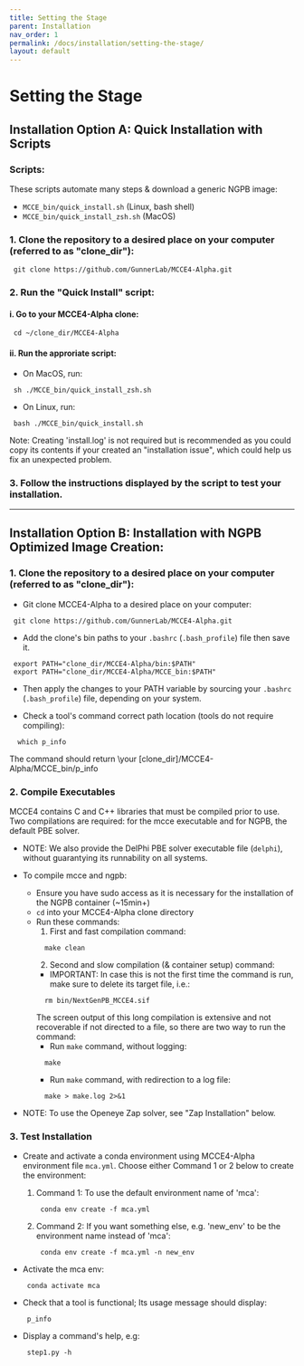 ```yaml
---
title: Setting the Stage
parent: Installation
nav_order: 1
permalink: /docs/installation/setting-the-stage/
layout: default
---
```


# Setting the Stage

## Installation Option A: Quick Installation with Scripts
### Scripts:
These scripts automate many steps & download a generic NGPB image:
  * `MCCE_bin/quick_install.sh` (Linux, bash shell)
  * `MCCE_bin/quick_install_zsh.sh` (MacOS)

### 1. Clone the repository to a desired place on your computer (referred to as "clone_dir"):
```
 git clone https://github.com/GunnerLab/MCCE4-Alpha.git
```

### 2. Run the "Quick Install" script:
#### i. Go to your MCCE4-Alpha clone:
```
 cd ~/clone_dir/MCCE4-Alpha
```
#### ii. Run the approriate script:
* On MacOS, run:
```
 sh ./MCCE_bin/quick_install_zsh.sh
```

* On Linux, run:
```
 bash ./MCCE_bin/quick_install.sh
```

  Note: Creating 'install.log' is not required but is recommended as you could copy its contents if your created an "installation issue", which could help us fix an unexpected problem.

### 3. Follow the instructions displayed by the script to test your installation.
---

## Installation Option B: Installation with NGPB Optimized Image Creation:

### 1. Clone the repository to a desired place on your computer (referred to as "clone_dir"):
  * Git clone MCCE4-Alpha to a desired place on your computer:
  ```
   git clone https://github.com/GunnerLab/MCCE4-Alpha.git
  ```
 
  * Add the clone's bin paths to your `.bashrc` (`.bash_profile`) file then save it.
  ```
   export PATH="clone_dir/MCCE4-Alpha/bin:$PATH"
   export PATH="clone_dir/MCCE4-Alpha/MCCE_bin:$PATH"
  ```

  * Then apply the changes to your PATH variable by sourcing your `.bashrc` (`.bash_profile`) file, depending on your system.

  * Check a tool's command correct path location (tools do not require compiling):
  ```
    which p_info
  ```
  The command should return \your [clone_dir\]/MCCE4-Alpha/MCCE_bin/p_info


### 2. Compile Executables 
MCCE4 contains C and C++ libraries that must be compiled prior to use. Two compilations are required: for the mcce executable and for NGPB, the default PBE solver.  
  * NOTE: We also provide the DelPhi PBE solver executable file (`delphi`), without guarantying its runnability on all systems.

  * To compile mcce and ngpb:
    - Ensure you have sudo access as it is necessary for the installation of the NGPB container (~15min+)
    - `cd` into your MCCE4-Alpha clone directory
    - Run these commands:
      1. First and fast compilation command:
      ```
        make clean
      ```
      2. Second and slow compilation (& container setup) command:
        - IMPORTANT: In case this is not the first time the command is run, make sure to delete its target file, i.e.:
        ```
          rm bin/NextGenPB_MCCE4.sif
        ```
        The screen output of this long compilation is extensive and not recoverable if not directed to a file, so there are two way to run the command:
        - Run `make` command, without logging:
        ```
          make
        ```
        - Run `make` command, with redirection to a log file:
        ```
          make > make.log 2>&1
        ```
  
  * NOTE: To use the Openeye Zap solver, see "Zap Installation" below.

### 3. Test Installation
  * Create and activate a conda environment using MCCE4-Alpha environment file `mca.yml`. Choose either Command 1 or 2 below to create the environment:
    1. Command 1: To use the default environment name of 'mca':
       ```
        conda env create -f mca.yml
       ```
    2. Command 2: If you want something else, e.g. 'new_env' to be the environment name instead of 'mca':
       ```
        conda env create -f mca.yml -n new_env
       ```

  * Activate the mca env:
    ```
     conda activate mca
    ```

  * Check that a tool is functional; Its usage message should display:
    ```
     p_info
    ```
  * Display a command's help, e.g:
    ```
     step1.py -h
    ```

